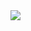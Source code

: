 <img align="right" src="https://github-readme-stats.vercel.app/api?username=BangjinMa&show_icons=true&icon_color=0366d6&text_color=24292e&bg_color=ffffff&hide_title=true&count_private=true&include_all_commits=true?theme=dark" />
